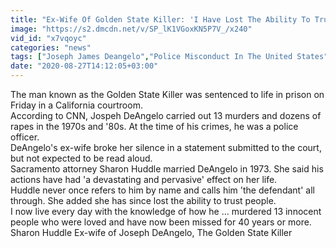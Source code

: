 ```yaml
---
title: "Ex-Wife Of Golden State Killer: 'I Have Lost The Ability To Trust People'"
image: "https://s2.dmcdn.net/v/SP_lK1VGoxKN5P7V_/x240"
vid_id: "x7vqoyc"
categories: "news"
tags: ["Joseph James Deangelo","Police Misconduct In The United States","Stalking"]
date: "2020-08-27T14:12:05+03:00"
---
```

The man known as the Golden State Killer was sentenced to life in prison on Friday in a California courtroom.  <br>According to CNN, Jospeh DeAngelo carried out 13 murders and dozens of rapes in the 1970s and '80s. At the time of his crimes, he was a police officer.  <br>DeAngelo's ex-wife broke her silence in a statement submitted to the court, but not expected to be read aloud.  <br>Sacramento attorney Sharon Huddle married DeAngelo in 1973. She said his actions have had 'a devastating and pervasive' effect on her life.  <br>Huddle never once refers to him by name and calls him 'the defendant' all through. She added she has since lost the ability to trust people.  <br>I now live every day with the knowledge of how he ... murdered 13 innocent people who were loved and have now been missed for 40 years or more. Sharon Huddle Ex-wife of Joseph DeAngelo, The Golden State Killer
